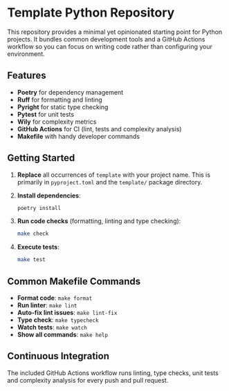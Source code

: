 # Template Python Repository

This repository provides a minimal yet opinionated starting point for Python
projects. It bundles common development tools and a GitHub Actions workflow so
you can focus on writing code rather than configuring your environment.

## Features

- **Poetry** for dependency management
- **Ruff** for formatting and linting
- **Pyright** for static type checking
- **Pytest** for unit tests
- **Wily** for complexity metrics
- **GitHub Actions** for CI (lint, tests and complexity analysis)
- **Makefile** with handy developer commands

## Getting Started

1. **Replace** all occurrences of `template` with your project name. This is
   primarily in `pyproject.toml` and the `template/` package directory.
2. **Install dependencies**:

   ```bash
   poetry install
   ```
3. **Run code checks** (formatting, linting and type checking):

   ```bash
   make check
   ```
4. **Execute tests**:

   ```bash
   make test
   ```

## Common Makefile Commands

- **Format code**: `make format`
- **Run linter**: `make lint`
- **Auto-fix lint issues**: `make lint-fix`
- **Type check**: `make typecheck`
- **Watch tests**: `make watch`
- **Show all commands**: `make help`

## Continuous Integration

The included GitHub Actions workflow runs linting, type checks, unit tests and
complexity analysis for every push and pull request.